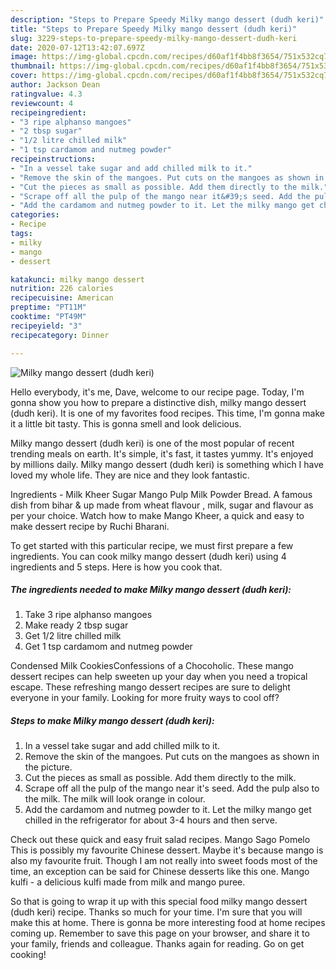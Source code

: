 ```yaml
---
description: "Steps to Prepare Speedy Milky mango dessert (dudh keri)"
title: "Steps to Prepare Speedy Milky mango dessert (dudh keri)"
slug: 3229-steps-to-prepare-speedy-milky-mango-dessert-dudh-keri
date: 2020-07-12T13:42:07.697Z
image: https://img-global.cpcdn.com/recipes/d60af1f4bb8f3654/751x532cq70/milky-mango-dessert-dudh-keri-recipe-main-photo.jpg
thumbnail: https://img-global.cpcdn.com/recipes/d60af1f4bb8f3654/751x532cq70/milky-mango-dessert-dudh-keri-recipe-main-photo.jpg
cover: https://img-global.cpcdn.com/recipes/d60af1f4bb8f3654/751x532cq70/milky-mango-dessert-dudh-keri-recipe-main-photo.jpg
author: Jackson Dean
ratingvalue: 4.3
reviewcount: 4
recipeingredient:
- "3 ripe alphanso mangoes"
- "2 tbsp sugar"
- "1/2 litre chilled milk"
- "1 tsp cardamom and nutmeg powder"
recipeinstructions:
- "In a vessel take sugar and add chilled milk to it."
- "Remove the skin of the mangoes. Put cuts on the mangoes as shown in the picture."
- "Cut the pieces as small as possible. Add them directly to the milk."
- "Scrape off all the pulp of the mango near it&#39;s seed. Add the pulp also to the milk. The milk will look orange in colour."
- "Add the cardamom and nutmeg powder to it. Let the milky mango get chilled in the refrigerator for about 3-4 hours and then serve."
categories:
- Recipe
tags:
- milky
- mango
- dessert

katakunci: milky mango dessert 
nutrition: 226 calories
recipecuisine: American
preptime: "PT11M"
cooktime: "PT49M"
recipeyield: "3"
recipecategory: Dinner

---
```



![Milky mango dessert (dudh keri)](https://img-global.cpcdn.com/recipes/d60af1f4bb8f3654/751x532cq70/milky-mango-dessert-dudh-keri-recipe-main-photo.jpg)

Hello everybody, it's me, Dave, welcome to our recipe page. Today, I'm gonna show you how to prepare a distinctive dish, milky mango dessert (dudh keri). It is one of my favorites food recipes. This time, I'm gonna make it a little bit tasty. This is gonna smell and look delicious.

Milky mango dessert (dudh keri) is one of the most popular of recent trending meals on earth. It's simple, it's fast, it tastes yummy. It's enjoyed by millions daily. Milky mango dessert (dudh keri) is something which I have loved my whole life. They are nice and they look fantastic.

Ingredients - Milk Kheer Sugar Mango Pulp Milk Powder Bread. A famous dish from bihar &amp; up made from wheat flavour , milk, sugar and flavour as per your choice. Watch how to make Mango Kheer, a quick and easy to make dessert recipe by Ruchi Bharani.


To get started with this particular recipe, we must first prepare a few ingredients. You can cook milky mango dessert (dudh keri) using 4 ingredients and 5 steps. Here is how you cook that.

<!--inarticleads1-->

##### The ingredients needed to make Milky mango dessert (dudh keri):

1. Take 3 ripe alphanso mangoes
1. Make ready 2 tbsp sugar
1. Get 1/2 litre chilled milk
1. Get 1 tsp cardamom and nutmeg powder


Condensed Milk CookiesConfessions of a Chocoholic. These mango dessert recipes can help sweeten up your day when you need a tropical escape. These refreshing mango dessert recipes are sure to delight everyone in your family. Looking for more fruity ways to cool off? 

<!--inarticleads2-->

##### Steps to make Milky mango dessert (dudh keri):

1. In a vessel take sugar and add chilled milk to it.
1. Remove the skin of the mangoes. Put cuts on the mangoes as shown in the picture.
1. Cut the pieces as small as possible. Add them directly to the milk.
1. Scrape off all the pulp of the mango near it&#39;s seed. Add the pulp also to the milk. The milk will look orange in colour.
1. Add the cardamom and nutmeg powder to it. Let the milky mango get chilled in the refrigerator for about 3-4 hours and then serve.


Check out these quick and easy fruit salad recipes. Mango Sago Pomelo This is possibly my favourite Chinese dessert. Maybe it&#39;s because mango is also my favourite fruit. Though I am not really into sweet foods most of the time, an exception can be said for Chinese desserts like this one. Mango kulfi - a delicious kulfi made from milk and mango puree. 

So that is going to wrap it up with this special food milky mango dessert (dudh keri) recipe. Thanks so much for your time. I'm sure that you will make this at home. There is gonna be more interesting food at home recipes coming up. Remember to save this page on your browser, and share it to your family, friends and colleague. Thanks again for reading. Go on get cooking!
